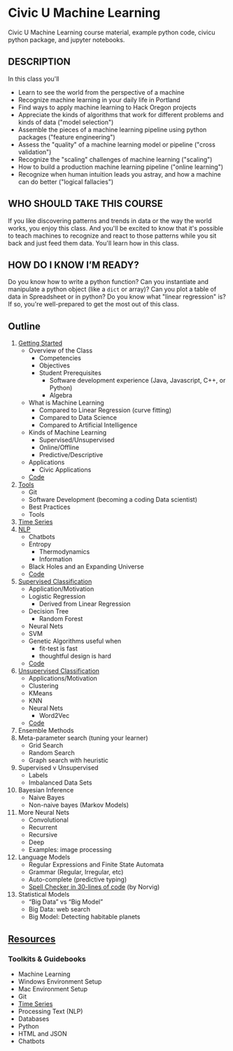 # Civic U Machine Learning

Civic U Machine Learning course material, example python code, civicu python package, and jupyter notebooks.
## DESCRIPTION

In this class you'll

- Learn to see the world from the perspective of a machine
- Recognize machine learning in your daily life in Portland
- Find ways to apply machine learning to Hack Oregon projects
- Appreciate the kinds of algorithms that work for different problems and kinds of data ("model selection")
- Assemble the pieces of a machine learning pipeline using python packages ("feature engineering")
- Assess the "quality" of a machine learning model or pipeline ("cross validation")
- Recognize the "scaling" challenges of machine learning ("scaling")
- How to build a production machine learning pipeline ("online learning")
- Recognize when human intuition leads you astray, and how a machine can do better ("logical fallacies")

## WHO SHOULD TAKE THIS COURSE

If you like discovering patterns and trends in data or the way the world works, you enjoy this class. And you'll be excited to know that it's possible to teach machines to recognize and react to those patterns while you sit back and just feed them data. You'll learn how in this class.

## HOW DO I KNOW I’M READY?

Do you know how to write a python function? Can you instantiate and manipulate a python object (like a `dict` or array)? Can you plot a table of data in Spreadsheet or in python? Do you know what "linear regression" is? If so, you're well-prepared to get the most out of this class.

## Outline

1. [Getting Started](day1/)
    - Overview of the Class
        - Competencies
        - Objectives
        - Student Prerequisites
            - Software development experience (Java, Javascript, C++, or Python)
            - Algebra
    - What is Machine Learning
        - Compared to Linear Regression (curve fitting)
        - Compared to Data Science
        - Compared to Artificial Intelligence
    - Kinds of Machine Learning
        - Supervised/Unsupervised
        - Online/Offline
        - Predictive/Descriptive
    - Applications
        - Civic Applications
    - [Code](../huml/day1)
2. [Tools](day2/)
    - Git
    - Software Development (becoming a coding Data scientist)
    - Best Practices
    - Tools
3. [Time Series](day3/)
4. [NLP](../day4)
    - Chatbots
    - Entropy
        - Thermodynamics
        - Information
    - Black Holes and an Expanding Universe
    - [Code](../huml/day4)
5. [Supervised Classification](day5/)
    - Application/Motivation
    - Logistic Regression
        - Derived from Linear Regression
    - Decision Tree
        - Random Forest
    - Neural Nets
    - SVM
    - Genetic Algorithms useful when
        - fit-test is fast
        - thoughtful design is hard
    - [Code](../huml/day5)
6. [Unsupervised Classification](day6)
    - Applications/Motivation
    - Clustering
    - KMeans
    - KNN
    - Neural Nets
        - Word2Vec
    - [Code](../huml/day6)
7. Ensemble Methods
8. Meta-parameter search (tuning your learner)
    - Grid Search
    - Random Search
    - Graph search with heuristic
9. Supervised v Unsupervised
    - Labels
    - Imbalanced Data Sets
10. Bayesian Inference
    - Naive Bayes
    - Non-naive bayes (Markov Models)
11. More Neural Nets
    - Convolutional
    - Recurrent
    - Recursive
    - Deep
    - Examples: image processing
12. Language Models
    - Regular Expressions and Finite State Automata
    - Grammar (Regular, Irregular, etc)
    - Auto-complete (predictive typing)
    - [Spell Checker in 30-lines of code](http://norvig.com/spell-correct.html) (by Norvig)
13. Statistical Models
    - “Big Data” vs “Big Model”
    - Big Data: web search 
    - Big Model: Detecting habitable planets


## [Resources](resources.md)

### Toolkits & Guidebooks

- Machine Learning
- Windows Environment Setup
- Mac Environment Setup
- Git
- [Time Series](https://docs.google.com/document/d/143aa_m1b5QiieBjnvgTlp-OskVxtCBO7Rd-XoBrt808/edit)
- Processing Text (NLP)
- Databases
- Python
- HTML and JSON
- Chatbots




